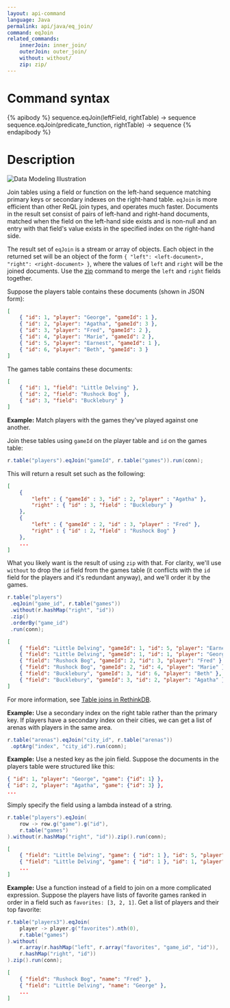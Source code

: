```yaml
---
layout: api-command
language: Java
permalink: api/java/eq_join/
command: eqJoin
related_commands:
    innerJoin: inner_join/
    outerJoin: outer_join/
    without: without/
    zip: zip/
---
```


# Command syntax #

{% apibody %}
sequence.eqJoin(leftField, rightTable) &rarr; sequence
sequence.eqJoin(predicate_function, rightTable) &rarr; sequence
{% endapibody %}

# Description #

<img alt="Data Modeling Illustration" class="api_command_illustration"
    src="/assets/images/docs/api_illustrations/table-joins.png" />

Join tables using a field or function on the left-hand sequence matching primary keys or secondary indexes on the right-hand table. `eqJoin` is more efficient than other ReQL join types, and operates much faster. Documents in the result set consist of pairs of left-hand and right-hand documents, matched when the field on the left-hand side exists and is non-null and an entry with that field's value exists in the specified index on the right-hand side.

The result set of `eqJoin` is a stream or array of objects. Each object in the returned set will be an object of the form `{ "left": <left-document>, "right": <right-document> }`, where the values of `left` and `right` will be the joined documents. Use the [zip](/api/java/zip/) command to merge the `left` and `right` fields together.

Suppose the players table contains these documents (shown in JSON form):

```json
[
    { "id": 1, "player": "George", "gameId": 1 },
    { "id": 2, "player": "Agatha", "gameId": 3 },
    { "id": 3, "player": "Fred", "gameId": 2 },
    { "id": 4, "player": "Marie", "gameId": 2 },
    { "id": 5, "player": "Earnest", "gameId": 1 },
    { "id": 6, "player": "Beth", "gameId": 3 }
]
```

The games table contains these documents:

```json
[
    { "id": 1, "field": "Little Delving" },
    { "id": 2, "field": "Rushock Bog" },
    { "id": 3, "field": "Bucklebury" }
]
```

**Example:** Match players with the games they've played against one another.

Join these tables using `gameId` on the player table and `id` on the games table:

```java
r.table("players").eqJoin("gameId", r.table("games")).run(conn);
```

This will return a result set such as the following:

```json
[
    {
        "left" : { "gameId" : 3, "id" : 2, "player" : "Agatha" },
        "right" : { "id" : 3, "field" : "Bucklebury" }
    },
    {
        "left" : { "gameId" : 2, "id" : 3, "player" : "Fred" },
        "right" : { "id" : 2, "field" : "Rushock Bog" }
    },
    ...
]
```

<!-- stop -->

What you likely want is the result of using `zip` with that. For clarity, we'll use `without` to drop the `id` field from the games table (it conflicts with the `id` field for the players and it's redundant anyway), and we'll order it by the games.

```java
r.table("players")
 .eqJoin("game_id", r.table("games"))
 .without(r.hashMap("right", "id"))
 .zip()
 .orderBy("game_id")
 .run(conn);
```

```json
[
    { "field": "Little Delving", "gameId": 1, "id": 5, "player": "Earnest" },
    { "field": "Little Delving", "gameId": 1, "id": 1, "player": "George" },
    { "field": "Rushock Bog", "gameId": 2, "id": 3, "player": "Fred" },
    { "field": "Rushock Bog", "gameId": 2, "id": 4, "player": "Marie" },
    { "field": "Bucklebury", "gameId": 3, "id": 6, "player": "Beth" },
    { "field": "Bucklebury", "gameId": 3, "id": 2, "player": "Agatha" }
]
```

For more information, see [Table joins in RethinkDB](/docs/table-joins/).

**Example:** Use a secondary index on the right table rather than the primary key. If players have a secondary index on their cities, we can get a list of arenas with players in the same area.

```java
r.table("arenas").eqJoin("city_id", r.table("arenas"))
 .optArg("index", "city_id").run(conn);
```

**Example:** Use a nested key as the join field. Suppose the documents in the players table were structured like this:

```json
{ "id": 1, "player": "George", "game": {"id": 1} },
{ "id": 2, "player": "Agatha", "game": {"id": 3} },
...
```

Simply specify the field using a lambda instead of a string.

```java
r.table("players").eqJoin(
    row -> row.g("game").g("id"),
    r.table("games")
).without(r.hashMap("right", "id")).zip().run(conn);
```

```json
[
    { "field": "Little Delving", "game": { "id": 1 }, "id": 5, "player": "Earnest" },
    { "field": "Little Delving", "game": { "id": 1 }, "id": 1, "player": "George" },
    ...
]
```

**Example:** Use a function instead of a field to join on a more complicated expression. Suppose the players have lists of favorite games ranked in order in a field such as `favorites: [3, 2, 1]`. Get a list of players and their top favorite:

```java
r.table("players3").eqJoin(
    player -> player.g("favorites").nth(0),
    r.table("games")
).without(
    r.array(r.hashMap("left", r.array("favorites", "game_id", "id")),
    r.hashMap("right", "id"))
).zip().run(conn);
```

```json
[
	{ "field": "Rushock Bog", "name": "Fred" },
	{ "field": "Little Delving", "name": "George" },
	...
]
```
